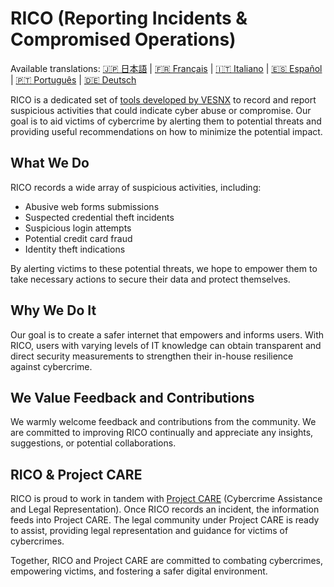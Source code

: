 # RICO (Reporting Incidents & Compromised Operations)
Available translations: [🇯🇵 日本語](./README.jp.md) | [🇫🇷 Français](./README.fr.md) | [🇮🇹 Italiano](./README.it.md) | [🇪🇸 Español](./README.es.md) | [🇵🇹 Português](./README.pt.md) | [🇩🇪 Deutsch](./README.de.md)


RICO is a dedicated set of [tools developed by VESNX](https://vesnx.com) to record and report suspicious activities that could indicate cyber abuse or compromise. Our goal is to aid victims of cybercrime by alerting them to potential threats and providing useful recommendations on how to minimize the potential impact.

## What We Do

RICO records a wide array of suspicious activities, including:

- Abusive web forms submissions
- Suspected credential theft incidents
- Suspicious login attempts
- Potential credit card fraud
- Identity theft indications

By alerting victims to these potential threats, we hope to empower them to take necessary actions to secure their data and protect themselves.

## Why We Do It

Our goal is to create a safer internet that empowers and informs users. With RICO, users with varying levels of IT knowledge can obtain transparent and direct security measurements to strengthen their in-house resilience against cybercrime.

## We Value Feedback and Contributions

We warmly welcome feedback and contributions from the community. We are committed to improving RICO continually and appreciate any insights, suggestions, or potential collaborations.

## RICO & Project CARE

RICO is proud to work in tandem with [Project CARE](https://github.com/vesnx/VESNX-Cybercrime-Assistance) (Cybercrime Assistance and Legal Representation). Once RICO records an incident, the information feeds into Project CARE. The legal community under Project CARE is ready to assist, providing legal representation and guidance for victims of cybercrimes.

Together, RICO and Project CARE are committed to combating cybercrimes, empowering victims, and fostering a safer digital environment.


